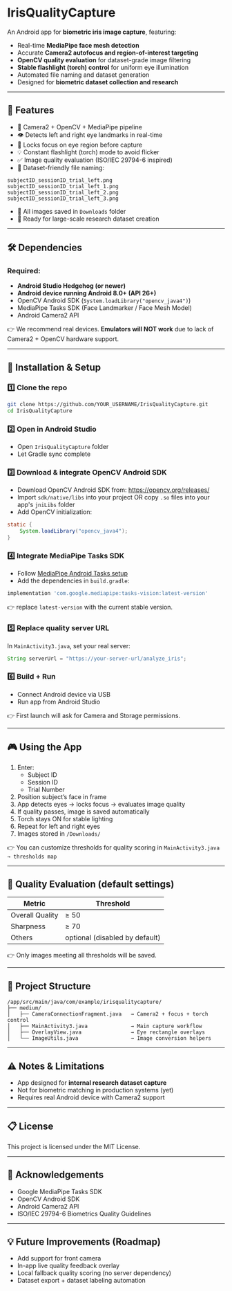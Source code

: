 # IrisQualityCapture

An Android app for **biometric iris image capture**, featuring:
- Real-time **MediaPipe face mesh detection**
- Accurate **Camera2 autofocus and region-of-interest targeting**
- **OpenCV quality evaluation** for dataset-grade image filtering
- **Stable flashlight (torch) control** for uniform eye illumination
- Automated file naming and dataset generation
- Designed for **biometric dataset collection and research**

---

## 📱 Features

- 📸 Camera2 + OpenCV + MediaPipe pipeline
- 👁️ Detects left and right eye landmarks in real-time
- 🎯 Locks focus on eye region before capture
- 💡 Constant flashlight (torch) mode to avoid flicker
- ✅ Image quality evaluation (ISO/IEC 29794-6 inspired)
- 📝 Dataset-friendly file naming:
```
subjectID_sessionID_trial_left.png
subjectID_sessionID_trial_left_1.png
subjectID_sessionID_trial_left_2.png
subjectID_sessionID_trial_left_3.png
```
- 💾 All images saved in `Downloads` folder
- 🚀 Ready for large-scale research dataset creation

---

## 🛠️ Dependencies

### Required:
- **Android Studio Hedgehog (or newer)**
- **Android device running Android 8.0+ (API 26+)**
- OpenCV Android SDK (`System.loadLibrary("opencv_java4")`)
- MediaPipe Tasks SDK (Face Landmarker / Face Mesh Model)
- Android Camera2 API

👉 We recommend real devices. **Emulators will NOT work** due to lack of Camera2 + OpenCV hardware support.

---

## 🚀 Installation & Setup

### 1️⃣ Clone the repo
```bash
git clone https://github.com/YOUR_USERNAME/IrisQualityCapture.git
cd IrisQualityCapture
```

### 2️⃣ Open in Android Studio
- Open `IrisQualityCapture` folder
- Let Gradle sync complete

### 3️⃣ Download & integrate OpenCV Android SDK
- Download OpenCV Android SDK from: https://opencv.org/releases/
- Import `sdk/native/libs` into your project OR copy `.so` files into your app's `jniLibs` folder
- Add OpenCV initialization:  
```java
static {
    System.loadLibrary("opencv_java4");
}
```

### 4️⃣ Integrate MediaPipe Tasks SDK
- Follow [MediaPipe Android Tasks setup](https://developers.google.com/mediapipe/solutions/vision/face_landmarker/android)
- Add the dependencies in `build.gradle`:
```gradle
implementation 'com.google.mediapipe:tasks-vision:latest-version'
```
👉 replace `latest-version` with the current stable version.

### 5️⃣ Replace quality server URL
In `MainActivity3.java`, set your real server:
```java
String serverUrl = "https://your-server-url/analyze_iris";
```

### 6️⃣ Build + Run
- Connect Android device via USB
- Run app from Android Studio

👉 First launch will ask for Camera and Storage permissions.

---

## 🎮 Using the App

1. Enter:
    - Subject ID
    - Session ID
    - Trial Number
2. Position subject’s face in frame
3. App detects eyes → locks focus → evaluates image quality
4. If quality passes, image is saved automatically
5. Torch stays ON for stable lighting
6. Repeat for left and right eyes
7. Images stored in `/Downloads/`

👉 You can customize thresholds for quality scoring in `MainActivity3.java → thresholds map`

---

## 🎯 Quality Evaluation (default settings)

| Metric | Threshold |
|-------|-----------|
| Overall Quality | ≥ 50 |
| Sharpness | ≥ 70 |
| Others | optional (disabled by default) |

👉 Only images meeting all thresholds will be saved.

---

## 📝 Project Structure

```
/app/src/main/java/com/example/irisqualitycapture/
├── medium/
│   ├── CameraConnectionFragment.java   → Camera2 + focus + torch control
│   ├── MainActivity3.java              → Main capture workflow
│   ├── OverlayView.java                → Eye rectangle overlays
│   └── ImageUtils.java                 → Image conversion helpers
```

---

## ⚠️ Notes & Limitations

- App designed for **internal research dataset capture**
- Not for biometric matching in production systems (yet)
- Requires real Android device with Camera2 support

---

## 📋 License

This project is licensed under the MIT License.

---

## 🙏 Acknowledgements

- Google MediaPipe Tasks SDK
- OpenCV Android SDK
- Android Camera2 API
- ISO/IEC 29794-6 Biometrics Quality Guidelines

---

## 💡 Future Improvements (Roadmap)

- Add support for front camera
- In-app live quality feedback overlay
- Local fallback quality scoring (no server dependency)
- Dataset export + dataset labeling automation
